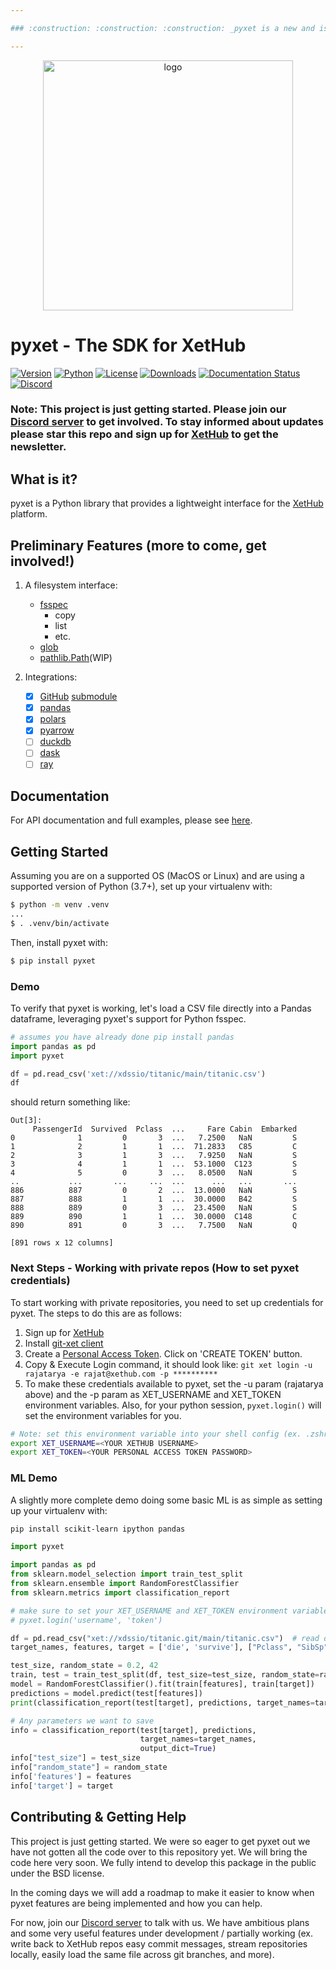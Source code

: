 ```yaml
---

### :construction: :construction: :construction: _pyxet is a new and is under active development. See details below._ :construction: :construction: :construction:

---
```


<p align="center">
   <img src="https://github.com/xetdata/pyxet/blob/0c7608c97f6a2a0cb2c83dd38fb717913c4d7522/docs/images/logo.png" alt="logo" width="400" />
</p>


# pyxet - The SDK for XetHub

[![Version](https://img.shields.io/pypi/v/pyxet.svg?style=flat)](https://pypi.python.org/pypi/pyxet/)
[![Python](https://img.shields.io/pypi/pyversions/pyxet.svg?style=flat)](https://pypi.python.org/pypi/pyxet/)
[![License](https://img.shields.io/github/license/xetdata/pyxet?style=flat)](https://github.com/xetdata/pyxet/blob/main/LICENSE)
[![Downloads](https://img.shields.io/pypi/dm/pyxet?style=flat)](https://pypi.python.org/pypi/pyxet/)
[![Documentation Status](https://readthedocs.org/projects/pyxet/badge/?version=latest)](https://pyxet.readthedocs.io/en/latest/?badge=latest)
[![Discord](https://img.shields.io/discord/1100889165777862807)](https://discord.gg/KCzmjDaDdC)

### Note: This project is just getting started. Please join our [Discord server](https://discord.gg/KCzmjDaDdC) to get involved. To stay informed about updates please star this repo and sign up for [XetHub](https://xethub.com/user/sign_up) to get the newsletter.

## What is it?

pyxet is a Python library that provides a lightweight interface for the [XetHub](https://xethub.com/) platform.

## Preliminary Features (more to come, get involved!)

1. A filesystem interface:
    * [fsspec](https://filesystem-spec.readthedocs.io)
        * copy
        * list
        * etc.
    * [glob](https://docs.python.org/3/library/glob.html)
    * [pathlib.Path](https://docs.python.org/3/library/pathlib.html)(WIP)

2. Integrations:
    - [x] [GitHub](https://github.com) [submodule](https://git-scm.com/book/en/v2/Git-Tools-Submodules)
    - [x] [pandas](https://pandas.pydata.org)
    - [x] [polars](https://pola-rs.github.io/polars-book/)
    - [x] [pyarrow](https://arrow.apache.org/docs/python/)
    - [ ] [duckdb](https://duckdb.org/)
    - [ ] [dask](https://dask.org/)
    - [ ] [ray](https://ray.io/)

## Documentation
For API documentation and full examples, please see [here](https://pyxet.readthedocs.io/en/latest/).

## Getting Started
Assuming you are on a supported OS (MacOS or Linux) and are using a supported version of Python (3.7+), set up your virtualenv with:

```sh
$ python -m venv .venv
...
$ . .venv/bin/activate
```

Then, install pyxet with:

```sh
$ pip install pyxet
```

### Demo
To verify that pyxet is working, let's load a CSV file directly into a Pandas dataframe, leveraging pyxet's support for Python fsspec.

```python
# assumes you have already done pip install pandas
import pandas as pd
import pyxet

df = pd.read_csv('xet://xdssio/titanic/main/titanic.csv')
df
```

should return something like:

```
Out[3]:
     PassengerId  Survived  Pclass  ...     Fare Cabin  Embarked
0              1         0       3  ...   7.2500   NaN         S
1              2         1       1  ...  71.2833   C85         C
2              3         1       3  ...   7.9250   NaN         S
3              4         1       1  ...  53.1000  C123         S
4              5         0       3  ...   8.0500   NaN         S
..           ...       ...     ...  ...      ...   ...       ...
886          887         0       2  ...  13.0000   NaN         S
887          888         1       1  ...  30.0000   B42         S
888          889         0       3  ...  23.4500   NaN         S
889          890         1       1  ...  30.0000  C148         C
890          891         0       3  ...   7.7500   NaN         Q

[891 rows x 12 columns]
```

### Next Steps - Working with private repos (How to set pyxet credentials)
To start working with private repositories, you need to set up credentials for pyxet. The steps to do this are as follows:

1. Sign up for [XetHub](https://xethub.com/user/sign_up)
2. Install [git-xet client](https://xethub.com/explore/install)
3. Create a [Personal Access Token](https://xethub.com/explore/install). Click on 'CREATE TOKEN' button.
4. Copy & Execute Login command, it should look like: `git xet login -u rajatarya -e rajat@xethub.com -p **********`
5. To make these credentials available to pyxet, set the -u param (rajatarya above) and the -p param as XET_USERNAME and XET_TOKEN environment variables. Also, for your python session, `pyxet.login()` will set the environment variables for you.

```sh
# Note: set this environment variable into your shell config (ex. .zshrc) so not lost.
export XET_USERNAME=<YOUR XETHUB USERNAME>
export XET_TOKEN=<YOUR PERSONAL ACCESS TOKEN PASSWORD>
```

### ML Demo

A slightly more complete demo doing some basic ML is as simple as setting up your virtualenv with:

```sh
pip install scikit-learn ipython pandas
```
```python
import pyxet

import pandas as pd
from sklearn.model_selection import train_test_split
from sklearn.ensemble import RandomForestClassifier
from sklearn.metrics import classification_report

# make sure to set your XET_USERNAME and XET_TOKEN environment variables, or run:
# pyxet.login('username', 'token')

df = pd.read_csv("xet://xdssio/titanic.git/main/titanic.csv")  # read data from XetHub
target_names, features, target = ['die', 'survive'], ["Pclass", "SibSp", "Parch"], "Survived"

test_size, random_state = 0.2, 42
train, test = train_test_split(df, test_size=test_size, random_state=random_state)
model = RandomForestClassifier().fit(train[features], train[target])
predictions = model.predict(test[features])
print(classification_report(test[target], predictions, target_names=target_names))

# Any parameters we want to save
info = classification_report(test[target], predictions,
                             target_names=target_names,
                             output_dict=True)
info["test_size"] = test_size
info["random_state"] = random_state
info['features'] = features
info['target'] = target
```

## Contributing & Getting Help
This project is just getting started. We were so eager to get pyxet out we have not gotten all the code over to this repository yet. We will bring the code here very soon. We fully intend to develop this package in the public under the BSD license. 

In the coming days we will add a roadmap to make it easier to know when pyxet features are being implemented and how you can help.

For now, join our [Discord server](https://discord.gg/KCzmjDaDdC) to talk with us. We have ambitious plans and some very useful features under development / partially working (ex. write back to XetHub repos easy commit messages, stream repositories locally, easily load the same file across git branches, and more).


